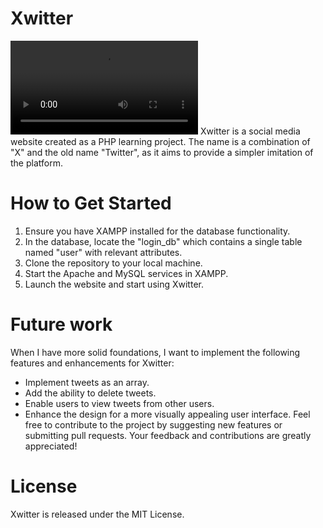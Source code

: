 # Xwitter
![xwitter_vid](xwitter_vid.mp4)
Xwitter is a social media website created as a PHP learning project. The name is a combination of "X" and the old name "Twitter", as it aims to provide a simpler imitation of the platform.

# How to Get Started
1. Ensure you have XAMPP installed for the database functionality.
2. In the database, locate the "login_db" which contains a single table named "user" with relevant attributes.
3. Clone the repository to your local machine.
4. Start the Apache and MySQL services in XAMPP.
5. Launch the website and start using Xwitter.

# Future work
When I have more solid foundations, I want to implement the following features and enhancements for Xwitter:
- Implement tweets as an array.
- Add the ability to delete tweets.
- Enable users to view tweets from other users.
- Enhance the design for a more visually appealing user interface.
Feel free to contribute to the project by suggesting new features or submitting pull requests. Your feedback and contributions are greatly appreciated!

# License
Xwitter is released under the MIT License.
